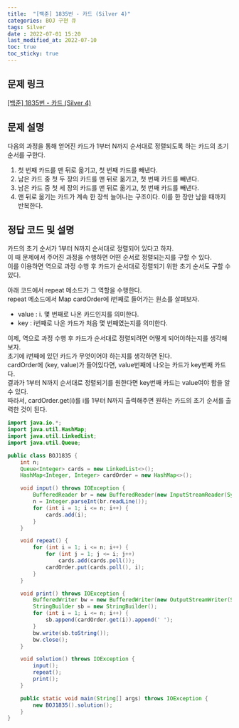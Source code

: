 ```yaml
---
title:  "[백준] 1835번 - 카드 (Silver 4)"
categories: BOJ 구현 큐
tags: Silver 
date : 2022-07-01 15:20
last_modified_at: 2022-07-10
toc: true
toc_sticky: true
---
```


## 문제 링크

[[백준] 1835번 - 카드 (Silver 4)](https://www.acmicpc.net/problem/1835)

## 문제 설명

다음의 과정을 통해 얻어진 카드가 1부터 N까지 순서대로 정렬되도록 하는 카드의 초기 순서를 구한다.

1. 첫 번째 카드를 맨 뒤로 옮기고, 첫 번째 카드를 빼낸다.
2. 남은 카드 중 첫 두 장의 카드를 맨 뒤로 옮기고, 첫 번째 카드를 빼낸다.
3. 남은 카드 중 첫 세 장의 카드를 맨 뒤로 옮기고, 첫 번째 카드를 빼낸다.
4. 맨 뒤로 옮기는 카드가 계속 한 장씩 늘어나는 구조이다. 이를 한 장만 남을 때까지 반복한다.

## 정답 코드 및 설명

카드의 초기 순서가 1부터 N까지 순서대로 정렬되어 있다고 하자.  
이 때 문제에서 주어진 과정을 수행하면 어떤 순서로 정렬되는지를 구할 수 있다.  
이를 이용하면 역으로 과정 수행 후 카드가 순서대로 정렬되기 위한 초기 순서도 구할 수 있다.

아래 코드에서 repeat 메소드가 그 역할을 수행한다.  
repeat 메소드에서 Map cardOrder에 i번째로 들어가는 원소를 살펴보자.  

- value : i. 몇 번째로 나온 카드인지를 의미한다.
- key : i번째로 나온 카드가 처음 몇 번째였는지를 의미한다.

이제, 역으로 과정 수행 후 카드가 순서대로 정렬되려면 어떻게 되어야하는지를 생각해보자.  
초기에 i번째에 있던 카드가 무엇이어야 하는지를 생각하면 된다.  
cardOrder에 (key, value)가 들어있다면, value번째에 나오는 카드가 key번째 카드다.  
결과가 1부터 N까지 순서대로 정렬되기를 원한다면 key번째 카드는 value여야 함을 알 수 있다.  
따라서, cardOrder.get(i)를 i를 1부터 N까지 출력해주면 원하는 카드의 초기 순서를 출력한 것이 된다.

```java
import java.io.*;
import java.util.HashMap;
import java.util.LinkedList;
import java.util.Queue;

public class BOJ1835 {
    int n;
    Queue<Integer> cards = new LinkedList<>();
    HashMap<Integer, Integer> cardOrder = new HashMap<>();

    void input() throws IOException {
        BufferedReader br = new BufferedReader(new InputStreamReader(System.in));
        n = Integer.parseInt(br.readLine());
        for (int i = 1; i <= n; i++) {
            cards.add(i);
        }
    }

    void repeat() {
        for (int i = 1; i <= n; i++) {
            for (int j = 1; j <= i; j++)
                cards.add(cards.poll());
            cardOrder.put(cards.poll(), i);
        }
    }

    void print() throws IOException {
        BufferedWriter bw = new BufferedWriter(new OutputStreamWriter(System.out));
        StringBuilder sb = new StringBuilder();
        for (int i = 1; i <= n; i++) {
            sb.append(cardOrder.get(i)).append(' ');
        }
        bw.write(sb.toString());
        bw.close();
    }

    void solution() throws IOException {
        input();
        repeat();
        print();
    }

    public static void main(String[] args) throws IOException {
        new BOJ1835().solution();
    }
}

```
